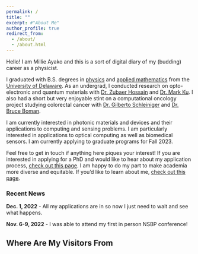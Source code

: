 ```yaml
---
permalink: /
title: ""
excerpt: #"About Me"
author_profile: true
redirect_from: 
  - /about/
  - /about.html
---
```


Hello! I am Millie Ayako and this is a sort of digital diary of my (budding) career as a physicist. 

I graduated with B.S. degrees in [physics](https://web.physics.udel.edu/) and [applied mathematics](https://www.mathsci.udel.edu/) from the [University of Delaware](https://www.udel.edu/). As an undergrad, I conducted research on opto-electronic and quantum materials with [Dr. Zubaer Hossain](http://www.mdzubaerhossain.com/) and [Dr. Mark Ku](https://www.mkulab.com/). I also had a short but very enjoyable stint on a computational oncology project studying colorectal cancer with [Dr. Gilberto Schleiniger](https://sites.udel.edu/schleini/contact/) and [Dr. Bruce Boman](https://christianacare.org/people/bruce-m-boman-md/).

I am currently interested in photonic materials and devices and their applications to computing and sensing problems. I am particularly interested in applications to optical computing as well as biomedical sensors. I am currently applying to graduate programs for Fall 2023. 

Feel free to get in touch if anything here piques your interest! If you are interested in applying for a PhD and would like to hear about my application process, [check out this page](https://mmayako.github.io/gradguide). I am happy to do my part to make academia more diverse and equitable. If you’d like to learn about me, [check out this page](https://mmayako.github.io/fun/). 


### Recent News 
**Dec. 1, 2022** - All my applications are in so now I just need to wait and see what happens.

**Nov. 6-9, 2022** - I was able to attend my first in person NSBP conference! 



Where Are My Visitors From
------
<script type='text/javascript' id='clustrmaps' src='//cdn.clustrmaps.com/map_v2.js?cl=ffffff&w=400&t=tt&d=ggYrLceAjG68Ukni3raNIiDDvZeUXRgNtdQo3wvCgYU&co=6bb4e8'></script>

